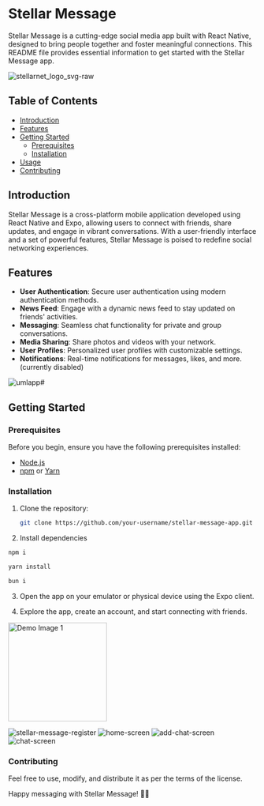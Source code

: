 # Stellar Message

Stellar Message is a cutting-edge social media app built with React Native, designed to bring people together and foster meaningful connections. This README file provides essential information to get started with the Stellar Message app.

![stellarnet_logo_svg-raw](https://github.com/dsrcr/stellar-message/assets/91333841/e1294e32-df85-42e5-94bf-9612ee86d286)

## Table of Contents

- [Introduction](#introduction)
- [Features](#features)
- [Getting Started](#getting-started)
  - [Prerequisites](#prerequisites)
  - [Installation](#installation)
- [Usage](#usage)
- [Contributing](#contributing)

## Introduction

Stellar Message is a cross-platform mobile application developed using React Native and Expo, allowing users to connect with friends, share updates, and engage in vibrant conversations. With a user-friendly interface and a set of powerful features, Stellar Message is poised to redefine social networking experiences.

## Features

- **User Authentication**: Secure user authentication using modern authentication methods.
- **News Feed**: Engage with a dynamic news feed to stay updated on friends' activities.
- **Messaging**: Seamless chat functionality for private and group conversations.
- **Media Sharing**: Share photos and videos with your network.
- **User Profiles**: Personalized user profiles with customizable settings.
- **Notifications**: Real-time notifications for messages, likes, and more. (currently disabled)

![umlapp](https://github.com/dsrcr/stellar-message/assets/91333841/4da102a2-e84a-4f59-9751-0764ac4e9aad)# 

## Getting Started

### Prerequisites

Before you begin, ensure you have the following prerequisites installed:

- [Node.js](https://nodejs.org/)
- [npm](https://www.npmjs.com/) or [Yarn](https://yarnpkg.com/)

### Installation

1. Clone the repository:

   ```bash
   git clone https://github.com/your-username/stellar-message-app.git
   ```

2. Install dependencies

```bash
npm i
```

```bash
yarn install
```

```bash
bun i
```

3. Open the app on your emulator or physical device using the Expo client.

4. Explore the app, create an account, and start connecting with friends.

<img src="https://github.com/dsrcr/stellar-message/assets/91333841/20630351-2ca8-483b-b04c-7fe455508d1b" alt="Demo Image 1" width="200" />

![stellar-message-register](https://github.com/dsrcr/stellar-message/assets/91333841/02154356-9223-40d3-996e-441863cc8a04)
![home-screen](https://github.com/dsrcr/stellar-message/assets/91333841/0aeab7a8-71e8-44fe-944b-77744c7d7bdc)
![add-chat-screen](https://github.com/dsrcr/stellar-message/assets/91333841/a7223ea0-4cee-4371-8243-a1798a854e88)
![chat-screen](https://github.com/dsrcr/stellar-message/assets/91333841/0cf43d14-c96d-4a42-991a-cc4c81b5f5c8)


### Contributing
Feel free to use, modify, and distribute it as per the terms of the license.

Happy messaging with Stellar Message! 🚀✨
